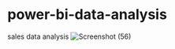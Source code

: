 # power-bi-data-analysis
sales data analysis
![Screenshot (56)](https://github.com/samikshashinde27/power-bi-data-analysis/assets/107976230/ca80f78e-2d20-47e9-a50b-4ec1f57c3567)
